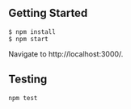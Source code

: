 ## Getting Started

```
$ npm install
$ npm start
```

Navigate to http://localhost:3000/.


## Testing

`npm test`
